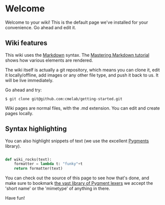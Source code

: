 # Welcome

Welcome to your wiki! This is the default page we've installed for your convenience. Go ahead and edit it.

## Wiki features

This wiki uses the [Markdown](http://daringfireball.net/projects/markdown/) syntax. The [Mastering Markdown tutorial](https://guides.github.com/features/mastering-markdown/) shows how various elements are rendered.

The wiki itself is actually a git repository, which means you can clone it, edit it locally/offline, add images or any other file type, and push it back to us. It will be live immediately.

Go ahead and try:

```
$ git clone git@github.com:cmelab/getting-started.git
```

Wiki pages are normal files, with the .md extension. You can edit and create pages locally.

## Syntax highlighting

You can also highlight snippets of text (we use the excellent [Pygments](http://pygments.org/) library).

```python

def wiki_rocks(text):
    formatter = lambda t: "funky"+t
    return formatter(text)
```

You can check out the source of this page to see how that's done, and make sure to bookmark [the vast library of Pygment lexers](http://pygments.org/docs/lexers/) we accept the 'short name' or the 'mimetype' of anything in there.

Have fun!
